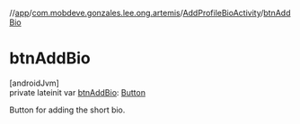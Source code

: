 //[app](../../../index.md)/[com.mobdeve.gonzales.lee.ong.artemis](../index.md)/[AddProfileBioActivity](index.md)/[btnAddBio](btn-add-bio.md)

# btnAddBio

[androidJvm]\
private lateinit var [btnAddBio](btn-add-bio.md): [Button](https://developer.android.com/reference/kotlin/android/widget/Button.html)

Button for adding the short bio.
